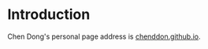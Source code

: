 # Introduction

Chen Dong's personal page address is [chenddon.github.io](https://chenddon.github.io/).
